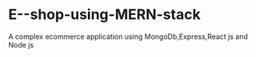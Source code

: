 # E--shop-using-MERN-stack
A complex ecommerce application using MongoDb,Express,React js and Node js 
